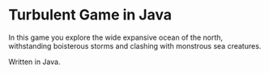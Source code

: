 # Turbulent Game in Java

In this game you explore the wide expansive ocean of the north, withstanding boisterous storms and clashing with monstrous sea creatures.

Written in Java.
